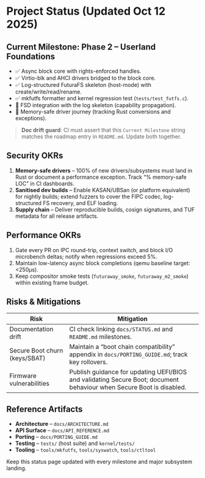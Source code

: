 # Project Status (Updated Oct 12 2025)

## Current Milestone: Phase 2 – Userland Foundations

- ✅ Async block core with rights-enforced handles.
- ✅ Virtio-blk and AHCI drivers bridged to the block core.
- ✅ Log-structured FuturaFS skeleton (host-mode) with create/write/read/rename.
- ✅ mkfutfs formatter and kernel regression test (`tests/test_futfs.c`).
- 🚧 FSD integration with the log skeleton (capability propagation).
- 🚧 Memory-safe driver journey (tracking Rust conversions and exceptions).

> **Doc drift guard**: CI must assert that this `Current Milestone` string
> matches the roadmap entry in `README.md`. Update both together.

## Security OKRs

1. **Memory-safe drivers** – 100% of new drivers/subsystems must land in Rust or
   document a performance exception. Track “% memory-safe LOC” in CI dashboards.
2. **Sanitised dev builds** – Enable KASAN/UBSan (or platform equivalent) for
   nightly builds; extend fuzzers to cover the FIPC codec, log-structured FS
   recovery, and ELF loading.
3. **Supply chain** – Deliver reproducible builds, cosign signatures, and TUF
   metadata for all release artifacts.

## Performance OKRs

1. Gate every PR on IPC round-trip, context switch, and block I/O microbench
   deltas; notify when regressions exceed 5%.
2. Maintain low-latency async block completions (qemu baseline target: <250µs).
3. Keep compositor smoke tests (`futuraway_smoke`, `futuraway_m2_smoke`) within
   existing frame budget.

## Risks & Mitigations

| Risk | Mitigation |
| --- | --- |
| Documentation drift | CI check linking `docs/STATUS.md` and `README.md` milestones. |
| Secure Boot churn (keys/SBAT) | Maintain a “boot chain compatibility” appendix in `docs/PORTING_GUIDE.md`; track key rollovers. |
| Firmware vulnerabilities | Publish guidance for updating UEFI/BIOS and validating Secure Boot; document behaviour when Secure Boot is disabled. |

## Reference Artifacts

- **Architecture** – `docs/ARCHITECTURE.md`
- **API Surface** – `docs/API_REFERENCE.md`
- **Porting** – `docs/PORTING_GUIDE.md`
- **Testing** – `tests/` (host suite) and `kernel/tests/`
- **Tooling** – `tools/mkfutfs`, `tools/syswatch`, `tools/ctltool`

Keep this status page updated with every milestone and major subsystem landing.
